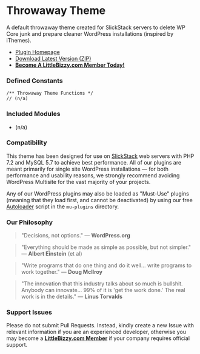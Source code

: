 # Throwaway Theme

A default throwaway theme created for SlickStack servers to delete WP Core junk and prepare cleaner WordPress installations (inspired by iThemes).

* [Plugin Homepage](https://github.com/littlebizzy/throwaway-theme)
* [Download Latest Version (ZIP)](https://github.com/littlebizzy/throwaway-theme/archive/master.zip)
* [**Become A LittleBizzy.com Member Today!**](https://www.littlebizzy.com/members)

### Defined Constants

    /** Throwaway Theme Functions */
    // (n/a)
    
### Included Modules

* (n/a)

### Compatibility

This theme has been designed for use on [SlickStack](https://slickstack.io) web servers with PHP 7.2 and MySQL 5.7 to achieve best performance. All of our plugins are meant primarily for single site WordPress installations — for both performance and usability reasons, we strongly recommend avoiding WordPress Multisite for the vast majority of your projects.

Any of our WordPress plugins may also be loaded as "Must-Use" plugins (meaning that they load first, and cannot be deactivated) by using our free [Autoloader](https://github.com/littlebizzy/autoloader) script in the `mu-plugins` directory.

### Our Philosophy

> "Decisions, not options." — **WordPress.org**

> "Everything should be made as simple as possible, but not simpler." — **Albert Einstein** (et al)

> "Write programs that do one thing and do it well... write programs to work together." — **Doug McIlroy**

> "The innovation that this industry talks about so much is bullshit. Anybody can innovate... 99% of it is 'get the work done.' The real work is in the details." — **Linus Torvalds**

### Support Issues

Please do not submit Pull Requests. Instead, kindly create a new Issue with relevant information if you are an experienced developer, otherwise you may become a [**LittleBizzy.com Member**](https://www.littlebizzy.com/members) if your company requires official support.
